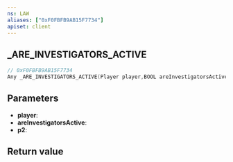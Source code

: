 ```yaml
---
ns: LAW
aliases: ["0xF0FBFB9AB15F7734"]
apiset: client
---
```

## _ARE_INVESTIGATORS_ACTIVE

```c
// 0xF0FBFB9AB15F7734
Any _ARE_INVESTIGATORS_ACTIVE(Player player,BOOL areInvestigatorsActive,Any p2);
```


## Parameters
* **player**:
* **areInvestigatorsActive**:
* **p2**:

## Return value